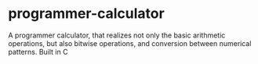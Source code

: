 # programmer-calculator
 A programmer calculator, that  realizes not only the basic arithmetic operations, but also bitwise operations, and conversion between numerical patterns. Built in C
